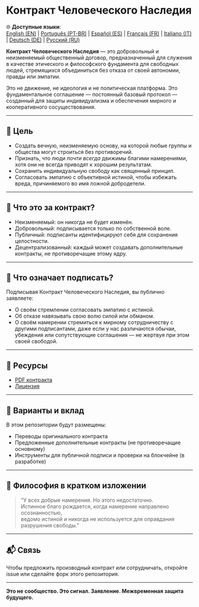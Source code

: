 
# Контракт Человеческого Наследия

🌐 **Доступные языки**:  
[English (EN)](./README.md) | [Português (PT-BR)](./README_pt-BR.md) | [Español (ES)](./README_es.md) | [Français (FR)](./README_fr.md) | [Italiano (IT)](./README_it.md) | [Deutsch (DE)](./README_de.md) | [Русский (RU)](./README_ru.md)

**Контракт Человеческого Наследия** — это добровольный и неизменяемый общественный договор, предназначенный для служения в качестве этического и философского фундамента для свободных людей, стремящихся объединиться без отказа от своей автономии, правды или эмпатии.

Это не движение, не идеология и не политическая платформа. Это фундаментальное соглашение — постоянный базовый протокол — созданный для защиты индивидуализма и обеспечения мирного и кооперативного сосуществования.

---

## 🌱 Цель

- Создать вечную, неизменяемую основу, на которой любые группы и общества могут строиться без противоречий.
- Признать, что люди *почти всегда* движимы благими намерениями, хотя они не всегда приводят к хорошим результатам.
- Сохранить индивидуальную свободу как священный принцип.
- Согласовать эмпатию с объективной истиной, чтобы избежать вреда, причиняемого во имя ложной добродетели.

---

## 📜 Что это за контракт?

- Неизменяемый: он никогда не будет изменён.
- Добровольный: подписывается только по собственной воле.
- Публичный: подписанты идентифицируют себя для сохранения целостности.
- Децентрализованный: каждый может создавать дополнительные контракты, не противоречащие этому ядру.

---

## 🔏 Что означает подписать?

Подписывая Контракт Человеческого Наследия, вы публично заявляете:

- О своём стремлении согласовать эмпатию с истиной.
- Об отказе навязывать свою волю силой или обманом.
- О своём намерении стремиться к мирному сотрудничеству с другими подписантами, даже если у нас различаются обычаи, убеждения или сопутствующие соглашения — не жертвуя при этом своей свободой.

---

## 📎 Ресурсы

- [PDF контракта](./Kontrakt_Chelovecheskogo_Naslediya.pdf)
- [Лицензия](./LICENSE)

---

## 🤝 Варианты и вклад

В этом репозитории будут размещены:

- Переводы оригинального контракта
- Предложенные дополнительные контракты (не противоречащие основному)
- Инструменты для публичной подписи и проверки на блокчейне (в разработке)

---

## 🧠 Философия в кратком изложении

> "У всех добрые намерения. Но этого недостаточно.  
> Истинное благо рождается, когда намерение направлено осознанностью,  
> ведомо истиной и никогда не используется для оправдания разрушения свободы."

---

## 📬 Связь

Чтобы предложить производный контракт или сотрудничать, откройте issue или сделайте форк этого репозитория.

---

**Это не сообщество. Это сигнал. Заявление. Межвременная защита будущего.**
